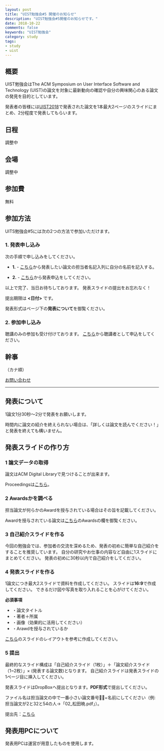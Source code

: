 ```yaml
---
layout: post
title: "UIST勉強会#5 開催のお知らせ"
description: "UIST勉強会#5開催のお知らせです。"
date: 2018-10-22
comments: false
keywords: "UIST勉強会"
category: study
tags:
- study
- uist
---
```


## 概要
UIST勉強会はThe ACM Symposium on User Interface Software and Technology (UIST)の論文を対象に最新動向の確認や自分の興味関心のある論文の発見を目的としています。

発表者の皆様には[UIST2018](https://uist.acm.org/uist2018/)で発表された論文を1本最大2ページのスライドにまとめ、2分程度で発表してもらいます。

## 日程
調整中

## 会場
調整中

<!-- {% raw %}
<iframe src="https://www.google.com/maps/embed?pb=!1m18!1m12!1m3!1d1864.2089292227445!2d139.68217719380726!3d35.60549209826605!2m3!1f0!2f0!3f0!3m2!1i1024!2i768!4f13.1!3m3!1m2!1s0x6018f5305d0b00d1%3A0x74189cc8c3e7599a!2z44CSMTQ1LTAwNjEg5p2x5Lqs6YO95aSn55Sw5Yy655-z5bed55S677yR5LiB55uu77yT77yRIOWkp-WyoeWxseilv--8leWPt-mkqA!5e0!3m2!1sja!2sjp!4v1516879727266" width="100%" height="450" frameborder="0" style="border:0" allowfullscreen></iframe>
{% endraw %} -->

<!-- 地図へのリンクは[こちら](https://goo.gl/maps/Jzq1htzyUsT2) -->

## 参加費
無料

## 参加方法
UITS勉強会#5には次の2つの方法で参加いただけます。

### 1. 発表申し込み
次の手順で申し込みをしてください。

- **1.** - [こちら]()から発表したい論文の担当者名記入列に自分の名前を記入する。

- **2.** - [こちら]()から発表申込をしてください。

以上で完了、当日お待ちしております。
発表スライドの提出をお忘れなく！

提出期限は **<日付>** です。

発表形式はページ下の**発表について**を御覧ください。

### 2. 参加申し込み

聴講のみの参加も受け付けております。
[こちら]()から聴講者として申込をしてください。

<!-- ## 懇親会
勉強会後に懇親会を予定しております。
参加登録は下記フォームおよび[こちら](http://ptix.at/mkA1Sl)よりお願い致します。

{% raw %}
<iframe frameborder="0" width="100%" height="400" src="https://peatix.com/event/345451/share/widget?z=1&t=1&a=1"></iframe>
{% endraw %} -->

## 幹事
<!-- - 松田 暁（東京大学）
- 宮藤 詩緒（東京工業大学） -->

（カナ順）

[お問い合わせ]()

---

## 発表について
1論文1分30秒〜2分で発表をお願いします。

時間内に論文の紹介を終えられない場合は、「詳しくは論文を読んでください！」と発表を終えても構いません。

## 発表スライドの作り方

### **1** 論文データの取得
論文はACM Digital Libraryで見つけることが出来ます。

Proceedingsは[こちら]()。

### **2** Awardsかを調べる
担当論文が何らかのAwardを授与されている場合はその旨を記載してください。

Awardを授与されている論文は[こちら](https://uist.acm.org/uist2018/)のAwardsの欄を御覧ください。

### **3** 自己紹介スライドを作る
今回の勉強会では、参加者の交流を深めるため、発表の初めに簡単な自己紹介をすることを推奨しています。
自分の研究やお仕事の内容など自由に1スライドにまとめてください。
発表の初めに30秒以内で自己紹介をしてください。

### **4** 発表スライドを作る
1論文につき最大2スライドで資料を作成してください。
スライドは**16:9**で作成してください。
できるだけ図や写真を取り入れることを心がけてください。

**必須事項**

- ・論文タイトル
- ・著者＋所属
- ・画像（効果的に活用してください）
- ・Arawdを授与されているか

[こちら]()のスライドのレイアウトを参考に作成してください。

### **5** 提出
最終的なスライド構成は「自己紹介スライド（1枚）」＋「論文紹介スライド（1~2枚）」× (発表する論文数)となります。
自己紹介スライドは発表スライドの1ページ目に挿入してください。

発表スライドはDropBoxへ提出となります。**PDF形式**で提出してください。

ファイル名は担当論文の中で一番小さい論文番号+名前にしてください（例: 担当論文が2と32と54の人→「02_松田暁.pdf」）。

提出先：[こちら]()

## 発表用PCについて
発表用PCは運営が用意したものを使用します。
